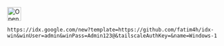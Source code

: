 <a href="https://idx.google.com/new?template=THIS_REPO_URL">
  <picture>
    <source
      media="(prefers-color-scheme: dark)"
      srcset="https://cdn.idx.dev/btn/open_light_32.svg">
    <source
      media="(prefers-color-scheme: light)"
      srcset="https://cdn.idx.dev/btn/open_dark_32.svg">
    <img
      height="32"
      alt="Open in IDX"
      src="https://cdn.idx.dev/btn/open_purple_32.svg">
  </picture>
</a>

```
https://idx.google.com/new?template=https://github.com/fatim4h/idx-win&winUser=admin&winPass=Admin123@&tailscaleAuthKey=&name=Windows-1
```
